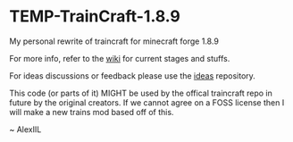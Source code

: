 # TEMP-TrainCraft-1.8.9
My personal rewrite of traincraft for minecraft forge 1.8.9

For more info, refer to the [wiki](https://github.com/AlexIIL/TrainCraft-1.8.9/wiki) for current stages and stuffs.

For ideas discussions or feedback please use the [ideas](https://github.com/AlexIIL/TrainCraft-Ideas/issues) repository.

This code (or parts of it) MIGHT be used by the offical traincraft repo in future by the original creators. If we cannot agree on a FOSS license then I will make a new trains mod based off of this.

 ~ AlexIIL
